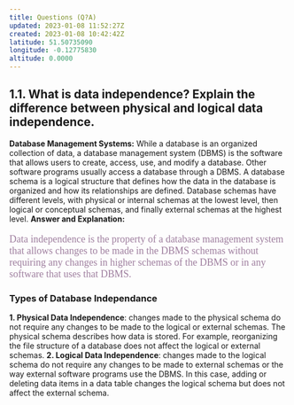 ```yaml
---
title: Questions (Q?A)
updated: 2023-01-08 11:52:27Z
created: 2023-01-08 10:42:42Z
latitude: 51.50735090
longitude: -0.12775830
altitude: 0.0000
---
```




## 1.1. What is data independence? Explain the difference between physical and logical data independence.
**Database Management Systems:**
While a database is an organized collection of data, a database management system (DBMS) is the software that allows users to create, access, use, and modify a database. Other software programs usually access a database through a DBMS. A database schema is a logical structure that defines how the data in the database is organized and how its relationships are defined. Database schemas have different levels, with physical or internal schemas at the lowest level, then logical or conceptual schemas, and finally external schemas at the highest level.
**Answer and Explanation:**
<p style="font-family:dubai; color:#9f7f9f; font-size:18px">Data independence is the property of a database management system that allows changes to be made in the DBMS schemas without requiring any changes in higher schemas of the DBMS or in any software that uses that DBMS.</p>

### Types of Database Independance
   **1. Physical Data Independence**: changes made to the physical schema do not require any changes to be made to the logical or external schemas. The physical schema describes how data is stored. For example, reorganizing the file structure of a database does not affect the logical or external schemas.
    **2. Logical Data Independence**: changes made to the logical schema do not require any changes to be made to external schemas or the way external software programs use the DBMS. In this case, adding or deleting data items in a data table changes the logical schema but does not affect the external schema.

